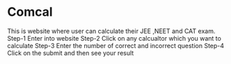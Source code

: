 # Comcal
This is website where user can calculate their JEE ,NEET and CAT exam.
Step-1 Enter into website
Step-2 Click on any calcualtor which you want to calculate
Step-3 Enter the number of correct and incorrect question
Step-4 Click on the submit and then see your result
